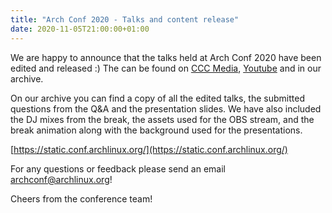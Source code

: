 ```yaml
---
title: "Arch Conf 2020 - Talks and content release"
date: 2020-11-05T21:00:00+01:00
---
```


We are happy to announce that the talks held at Arch Conf 2020 have been edited
and released :) The can be found on [CCC Media](https://media.ccc.de/c/arch-conf-2020),
[Youtube](https://www.youtube.com/playlist?list=PL3tfdJ8q1zXRFu6QPELCaIwU3BIzauUJi) and in our archive.

On our archive you can find a copy of all the edited talks, the submitted
questions from the Q&A and the presentation slides. We have also included the DJ
mixes from the break, the assets used for the OBS stream, and the break
animation along with the background used for the presentations.

[https://static.conf.archlinux.org/](https://static.conf.archlinux.org/)

For any questions or feedback please send an email archconf@archlinux.org!

Cheers from the conference team!
